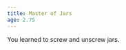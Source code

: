 ```yaml
---
title: Master of Jars
age: 2.75
---
```

You learned to screw and unscrew jars. <Add stat="DEX"></Add>
